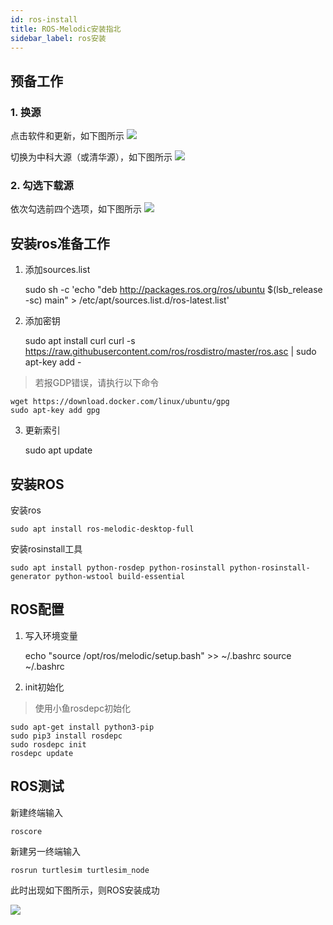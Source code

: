 ```yaml
---
id: ros-install
title: ROS-Melodic安装指北
sidebar_label: ros安装
---
```


## 预备工作
### 1. 换源
点击软件和更新，如下图所示
![](https://s3.bmp.ovh/imgs/2022/05/30/6cc7e9e6ad64c54e.png)

切换为中科大源（或清华源），如下图所示
![](https://s3.bmp.ovh/imgs/2022/05/30/524fd153a6782619.png)

### 2. 勾选下载源
依次勾选前四个选项，如下图所示
![](https://s3.bmp.ovh/imgs/2022/05/30/8b8470b1823f5446.png)

## 安装ros准备工作
1. 添加sources.list
   
    sudo sh -c 'echo "deb http://packages.ros.org/ros/ubuntu $(lsb_release -sc) main" > /etc/apt/sources.list.d/ros-latest.list'

2. 添加密钥
   
    sudo apt install curl
    curl -s https://raw.githubusercontent.com/ros/rosdistro/master/ros.asc | sudo apt-key add -

> 若报GDP错误，请执行以下命令

    wget https://download.docker.com/linux/ubuntu/gpg
    sudo apt-key add gpg

3. 更新索引
   
    sudo apt update

## 安装ROS
安装ros

    sudo apt install ros-melodic-desktop-full

安装rosinstall工具

    sudo apt install python-rosdep python-rosinstall python-rosinstall-generator python-wstool build-essential

## ROS配置

1. 写入环境变量

    echo "source /opt/ros/melodic/setup.bash" >> ~/.bashrc
    source ~/.bashrc

2. init初始化
   
>使用小鱼rosdepc初始化

    sudo apt-get install python3-pip 
    sudo pip3 install rosdepc
    sudo rosdepc init
    rosdepc update

## ROS测试
新建终端输入

    roscore

新建另一终端输入

    rosrun turtlesim turtlesim_node

此时出现如下图所示，则ROS安装成功

![](https://s3.bmp.ovh/imgs/2022/05/30/b01e372cb066ad1a.png)